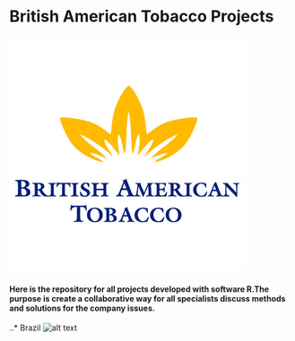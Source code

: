 # British American Tobacco Projects

![alt text](https://github.com/Saraiva77/British-American-Tobacco/blob/master/Images/BAT_Loggo.png)


#### Here is the repository for all projects developed with software R.The purpose is create a collaborative way for all specialists discuss methods and solutions for the company issues.

..* Brazil
![alt text][logo]

[logo]: <img src="https://github.com/Saraiva77/British-American-Tobacco/blob/master/Images/Brazil%20logo.jpg" width="200" height="400" /> "Logo Title Text 2"


